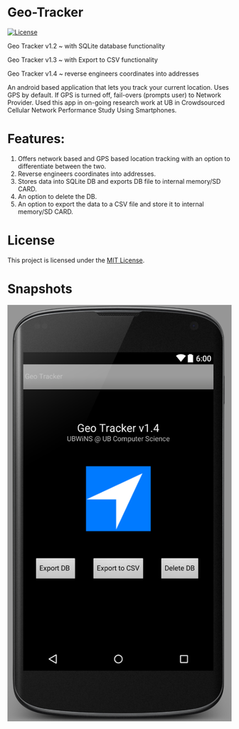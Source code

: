 # Geo-Tracker

[![License](https://img.shields.io/badge/license-MIT-blue.svg)](License.txt)

Geo Tracker v1.2 ~ with SQLite database functionality

Geo Tracker v1.3 ~ with Export to CSV functionality

Geo Tracker v1.4 ~ reverse engineers coordinates into addresses

An android based application that lets you track your current location.
Uses GPS by default. If GPS is turned off, fail-overs (prompts user) to Network Provider.
Used this app in on-going research work at UB in Crowdsourced Cellular Network 
Performance Study Using Smartphones.

# Features:

1. Offers network based and GPS based location tracking with an option to differentiate between the two.
2. Reverse engineers coordinates into addresses.
3. Stores data into SQLite DB and exports DB file to internal memory/SD CARD.
4. An option to delete the DB.
5. An option to export the data to a CSV file and store it to internal memory/SD CARD.

# License
This project is licensed under the [MIT License](https://en.wikipedia.org/wiki/MIT_License).

# Snapshots

![alt tag](https://raw.githubusercontent.com/gautamgitspace/Geo-Tracker/master/layout.png)
